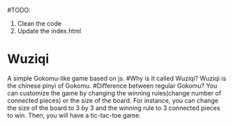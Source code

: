#TODO:
<ol>
<li>Clean the code</li>
<li>Update the index.html</li>
</ol>

# Wuziqi
A simple Gokomu-like game based on js.
#Why is it called Wuziqi?
Wuziqi is the chinese pinyi of Gokomu.
#Difference between regular Gokomu?
You can customize the game by changing the winning rules(change number of connected pieces) or the size of the board.
For instance, you can change the size of the board to 3 by 3 and the winning rule to 3 connected pieces to win. Then, you will have a tic-tac-toe game.
